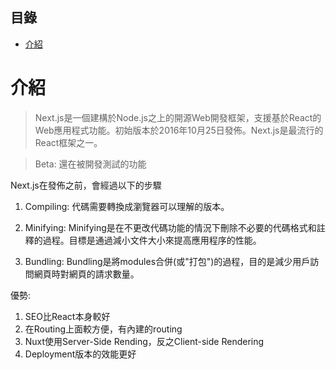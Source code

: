 ## 目錄

- [介紹](#介紹)


# 介紹

> Next.js是一個建構於Node.js之上的開源Web開發框架，支援基於React的Web應用程式功能。初始版本於2016年10月25日發佈。Next.js是最流行的React框架之一。

> Beta: 還在被開發測試的功能

Next.js在發佈之前，會經過以下的步驟

1. Compiling: 代碼需要轉換成瀏覽器可以理解的版本。

2. Minifying: Minifying是在不更改代碼功能的情況下刪除不必要的代碼格式和註釋的過程。目標是通過減小文件大小來提高應用程序的性能。

3. Bundling: Bundling是將modules合併(或"打包")的過程，目的是減少用戶訪問網頁時對網頁的請求數量。

優勢:

1. SEO比React本身較好
2. 在Routing上面較方便，有內建的routing
3. Nuxt使用Server-Side Rending，反之Client-side Rendering
4. Deployment版本的效能更好